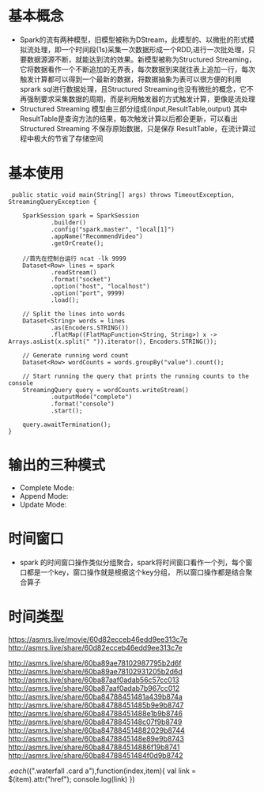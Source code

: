 # 基本概念
+ Spark的流有两种模型，旧模型被称为DStream，此模型的、以微批的形式模拟流处理，即一个时间段(1s)采集一次数据形成一个RDD,进行一次批处理，只要数据源源不断，就能达到流的效果。新模型被称为Structured Streaming，它将数据看作一个不断追加的无界表，每次数据到来就往表上追加一行，每次触发计算都可以得到一个最新的数据，将数据抽象为表可以很方便的利用sprark sql进行数据处理，且Structured Streaming也没有微批的概念，它不再强制要求采集数据的周期，而是利用触发器的方式触发计算，更像是流处理
+ Structured Streaming 模型由三部分组成(input,ResultTable,output) 其中ResultTable是查询方法的结果，每次触发计算以后都会更新，可以看出 Structured Streaming 不保存原始数据，只是保存 ResultTable，在流计算过程中极大的节省了存储空间


# 基本使用
    
     public static void main(String[] args) throws TimeoutException, StreamingQueryException {

        SparkSession spark = SparkSession
                .builder()
                .config("spark.master", "local[1]")
                .appName("RecommendVideo")
                .getOrCreate();

        //首先在控制台运行 ncat -lk 9999
        Dataset<Row> lines = spark
                .readStream()
                .format("socket")
                .option("host", "localhost")
                .option("port", 9999)
                .load();

        // Split the lines into words
        Dataset<String> words = lines
                .as(Encoders.STRING())
                .flatMap((FlatMapFunction<String, String>) x -> Arrays.asList(x.split(" ")).iterator(), Encoders.STRING());

        // Generate running word count
        Dataset<Row> wordCounts = words.groupBy("value").count();

        // Start running the query that prints the running counts to the console
        StreamingQuery query = wordCounts.writeStream()
                .outputMode("complete")
                .format("console")
                .start();

        query.awaitTermination();
    }

# 输出的三种模式
+ Complete Mode:
+ Append Mode:
+ Update Mode:

# 时间窗口
+ spark 的时间窗口操作类似分组聚合，spark将时间窗口看作一个列，每个窗口都是一个key，窗口操作就是根据这个key分组， 所以窗口操作都是结合聚合算子

# 时间类型


https://asmrs.live/movie/60d82ecceb46edd9ee313c7e
http://asmrs.live/share/60d82ecceb46edd9ee313c7e


http://asmrs.live/share/60ba89ae78102987795b2d6f
http://asmrs.live/share/60ba89ae78102931205b2d6d
http://asmrs.live/share/60ba87aaf0adab56c57cc013
http://asmrs.live/share/60ba87aaf0adab7b967cc012
http://asmrs.live/share/60ba84788451481a439b874a
http://asmrs.live/share/60ba84788451485b9e9b8747
http://asmrs.live/share/60ba84788451488e1b9b8746
http://asmrs.live/share/60ba8478845148c07f9b8749
http://asmrs.live/share/60ba847884514882029b8744
http://asmrs.live/share/60ba8478845148e89e9b8743
http://asmrs.live/share/60ba847884514886f19b8741
http://asmrs.live/share/60ba84788451484f0d9b8742


$.each($(".waterfall .card a"),function(index,item){
        val link = $(item).attr("href");
        console.log(link)
})